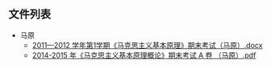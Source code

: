 

## 文件列表

- 马原
    - [2011—2012 学年第1学期《马克思主义基本原理》期末考试（马原）.docx](https://github.com/Open-BJUT/BJUT-Helper/raw/master/./%E9%A9%AC%E5%8E%9F/2011%E2%80%942012%20%E5%AD%A6%E5%B9%B4%E7%AC%AC1%E5%AD%A6%E6%9C%9F%E3%80%8A%E9%A9%AC%E5%85%8B%E6%80%9D%E4%B8%BB%E4%B9%89%E5%9F%BA%E6%9C%AC%E5%8E%9F%E7%90%86%E3%80%8B%E6%9C%9F%E6%9C%AB%E8%80%83%E8%AF%95%EF%BC%88%E9%A9%AC%E5%8E%9F%EF%BC%89.docx)
    - [2014-2015 年《马克思主义基本原理概论》期末考试 A 卷 （马原）.pdf](https://github.com/Open-BJUT/BJUT-Helper/raw/master/./%E9%A9%AC%E5%8E%9F/2014-2015%20%E5%B9%B4%E3%80%8A%E9%A9%AC%E5%85%8B%E6%80%9D%E4%B8%BB%E4%B9%89%E5%9F%BA%E6%9C%AC%E5%8E%9F%E7%90%86%E6%A6%82%E8%AE%BA%E3%80%8B%E6%9C%9F%E6%9C%AB%E8%80%83%E8%AF%95%20A%20%E5%8D%B7%20%EF%BC%88%E9%A9%AC%E5%8E%9F%EF%BC%89.pdf)

